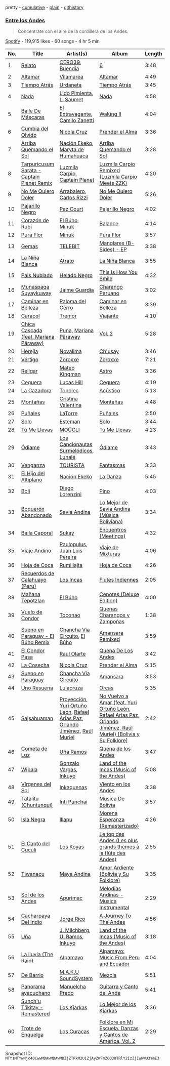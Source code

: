 pretty - [cumulative](/playlists/cumulative/37i9dQZF1DX0uU8Yv4kOhJ.md) - [plain](/playlists/plain/37i9dQZF1DX0uU8Yv4kOhJ) - [githistory](https://github.githistory.xyz/mackorone/spotify-playlist-archive/blob/main/playlists/plain/37i9dQZF1DX0uU8Yv4kOhJ)

### [Entre los Andes](https://open.spotify.com/playlist/37i9dQZF1DX0uU8Yv4kOhJ)

> Concentrate con el aire de la cordillera de los Andes.

[Spotify](https://open.spotify.com/user/spotify) - 119,915 likes - 60 songs - 4 hr 5 min

| No. | Title | Artist(s) | Album | Length |
|---|---|---|---|---|
| 1 | [Relato](https://open.spotify.com/track/0633GnMObUml98aYLCUmEg) | [CERO39](https://open.spotify.com/artist/1B6UFfDLZPbLl1rpOmHmi0), [Buendia](https://open.spotify.com/artist/4DgmNZDjpk4Zj547a2bfcH) | [6](https://open.spotify.com/album/5T31xBzocjWeu9JDn4Sinj) | 3:48 |
| 2 | [Altamar](https://open.spotify.com/track/0hQ1YDgcYE0J2cypCoIPmj) | [Vilamarea](https://open.spotify.com/artist/1ukqoFpz3SsT5ex3qr5CmZ) | [Altamar](https://open.spotify.com/album/4hrSQysDtVOtq4dIcA89mN) | 4:49 |
| 3 | [Tiempo Atrás](https://open.spotify.com/track/5LJnR5ogdDceRdb0G039HD) | [Urdaneta](https://open.spotify.com/artist/5XAvWDyOxZ5TjPDQTrynFB) | [Tiempo Atrás](https://open.spotify.com/album/1de6lhpWxYRivS5xSM83gK) | 3:45 |
| 4 | [Nada](https://open.spotify.com/track/0IqrBjsS2wToMuIJgZjur7) | [Lido Pimienta](https://open.spotify.com/artist/1IdkKQ9CM1i0wygfxYV4Z3), [Li Saumet](https://open.spotify.com/artist/1hYzHxIYlfYgHXN9DVZaNw) | [Nada](https://open.spotify.com/album/6uvd9g2I5M3x6EaKusdJDK) | 4:58 |
| 5 | [Baile De Máscaras](https://open.spotify.com/track/7KeH1mQZlpOTccqRugxRTZ) | [El Extravagante](https://open.spotify.com/artist/0b2zfVa4duZMphcIAK4EA5), [Camilo Zanetti](https://open.spotify.com/artist/4UwlY5gh79bRsYLZbD7h0l) | [Walüng II](https://open.spotify.com/album/6H6pIujNzhCUK03nf68gSY) | 4:04 |
| 6 | [Cumbia del Olvido](https://open.spotify.com/track/1oCHMNWzKJdwdwjsPMjXf3) | [Nicola Cruz](https://open.spotify.com/artist/0OltT51j3hIkgaDJqqPzDn) | [Prender el Alma](https://open.spotify.com/album/4i3DT5kt2AlODhnyv0mDKN) | 3:36 |
| 7 | [Arriba Quemando el Sol](https://open.spotify.com/track/2LFlxAk2x9Ig2zTn6DS2Kw) | [Nación Ekeko](https://open.spotify.com/artist/5sNieaixWfKFosseXlWOym), [Maryta de Humahuaca](https://open.spotify.com/artist/6eaZ3ADieYExso3QwcXXWi) | [Arriba Quemando el Sol](https://open.spotify.com/album/51ukHKGp7EGzxkZx34B0Dv) | 3:28 |
| 8 | [Tarpuricusum Sarata \- Captain Planet Remix](https://open.spotify.com/track/2jEuZ0vQ5IVKMcr3KBxpSV) | [Luzmila Carpio](https://open.spotify.com/artist/5nerlXgmkkutK76kjPNjCr), [Captain Planet](https://open.spotify.com/artist/1WfWKF1hFimJLzz6ix6aRi) | [Luzmila Carpio Remixed \(Luzmila Carpio Meets ZZK\)](https://open.spotify.com/album/42yJe2iKdZ6Le083B0XuZj) | 4:20 |
| 9 | [No Me Quiero Doler](https://open.spotify.com/track/5yHQDlmQ4PJQR9CAFsdoMG) | [Arrabalero](https://open.spotify.com/artist/51gZ0KnXKT356BUJihiQCj), [Carlos Rizzi](https://open.spotify.com/artist/4dxrLUGRaBANAZdDXKt9I7) | [No Me Quiero Doler](https://open.spotify.com/album/0bxPIMdVzvOY31BxAqv6FQ) | 5:26 |
| 10 | [Pajarillo Negro](https://open.spotify.com/track/09dLppecX1SSw8eFv5jy78) | [Paz Court](https://open.spotify.com/artist/4iYtGmJwcET4ym55GMp4Zm) | [Pajarillo Negro](https://open.spotify.com/album/2iyi1dEz7xtssJ6soP3ANE) | 4:02 |
| 11 | [Corazón de Rubí](https://open.spotify.com/track/4zBYQGO8dU0SVpm3Zld6q2) | [El Búho](https://open.spotify.com/artist/1I7FVmvisCtSFzmm87mbLR), [Minuk](https://open.spotify.com/artist/5IIGsnZbpoR1ONGK1fRumn) | [Balance](https://open.spotify.com/album/6OevmK3tcivYCuZKtJ6PRC) | 4:14 |
| 12 | [Pura Flor](https://open.spotify.com/track/4BWHCYLHCD62RQPxzX0HO1) | [Minuk](https://open.spotify.com/artist/5IIGsnZbpoR1ONGK1fRumn) | [Pura Flor](https://open.spotify.com/album/3ZmeBQcn3RwUxvE4HPabt1) | 3:57 |
| 13 | [Gemas](https://open.spotify.com/track/2mBvyVRiv8hJBsSmZTNE8X) | [TELEBIT](https://open.spotify.com/artist/1IppeXcGxXcEec0znuY7bI) | [Manglares \(B\-Sides\) \- EP](https://open.spotify.com/album/7kug1J54BtHHJ8iJXagHnE) | 3:38 |
| 14 | [La Niña Blanca](https://open.spotify.com/track/2HQfE6rpHZnbXZUtUtO9RL) | [Atrato](https://open.spotify.com/artist/3WDYOIY25xdmi3RXp9sXrn) | [La Niña Blanca](https://open.spotify.com/album/4eTyTbkSsLAM0pwR7Uex5s) | 3:55 |
| 15 | [Pais Nublado](https://open.spotify.com/track/5TnONsGGPD0ZO7DdEq0BsL) | [Helado Negro](https://open.spotify.com/artist/69qhRLDvsWJOhWGXXQ0lQQ) | [This Is How You Smile](https://open.spotify.com/album/1hHcudN9rY3XDskB78O1bd) | 4:32 |
| 16 | [Munaspaqa Suyaykuway](https://open.spotify.com/track/0RiWhE2d4F8QMKcorZsDh9) | [Jaime Guardia](https://open.spotify.com/artist/3AxPEg0Jy5U5GvgEHsI43X) | [Charango Peruano](https://open.spotify.com/album/4HVoQalB9EVdBsbeOt4Wxx) | 3:02 |
| 17 | [Caminar en Belleza](https://open.spotify.com/track/0BkMJwnKsmg7lpXSzRRNuZ) | [Paloma del Cerro](https://open.spotify.com/artist/6jCZSq4NyG2Ry0LyKHqClp) | [Caminar en Belleza](https://open.spotify.com/album/7zosPbSLoJngyH1Mmjfmdu) | 3:39 |
| 18 | [Caracol](https://open.spotify.com/track/79O6v0FVZHJS7QbQZ0XHBY) | [Tremor](https://open.spotify.com/artist/5Qkex9yQ5V5FiC4qzMLndD) | [Viajante](https://open.spotify.com/album/3G3M3Tuo24paVJxC3lGMHJ) | 4:10 |
| 19 | [Chica Cascada \(feat\. Mariana Päraway\)](https://open.spotify.com/track/7bPZBm7Wr6poE49MRWO30V) | [Puna](https://open.spotify.com/artist/7e3Y09KPFBjqyMICWFdyeZ), [Mariana Päraway](https://open.spotify.com/artist/17FXNujFBCzgEHqMIULmja) | [Vol\. 2](https://open.spotify.com/album/4ue3QgybkfMuFP2sFk2zBP) | 5:28 |
| 20 | [Herejia](https://open.spotify.com/track/54M4kdHYlMY0xO2ENIE5KV) | [Novalima](https://open.spotify.com/artist/2lN3yllrsFyoobMnKSfzsI) | [Ch'usay](https://open.spotify.com/album/5aYodFC2rZJsJrUSWizQzn) | 3:46 |
| 21 | [Vértigo](https://open.spotify.com/track/2jMJbe3zH9zc6m2yXrLlGP) | [Zoroxxe](https://open.spotify.com/artist/5bdRKXDqF8NQMZTDRJXusv) | [Zoroxxe](https://open.spotify.com/album/1x9gzZjymECgByFVTZGY9g) | 7:21 |
| 22 | [Religar](https://open.spotify.com/track/2wjx4ZP54RfWN479QH5UCK) | [Mateo Kingman](https://open.spotify.com/artist/223se9o877Y4jHzwlDcGNx) | [Astro](https://open.spotify.com/album/79WFnNXKctYYSwJxas6AI8) | 3:36 |
| 23 | [Ceguera](https://open.spotify.com/track/2mlqxHbOJ0hzBZjNfRj0ZN) | [Lucas Hill](https://open.spotify.com/artist/0grWhu56S2tVSOeSzQiSTM) | [Ceguera](https://open.spotify.com/album/37VzZiemzFQd77eZo9kOfv) | 4:19 |
| 24 | [La Cazadora](https://open.spotify.com/track/4QHLlJYsUWCoRkRaUFYIhP) | [Tonolec](https://open.spotify.com/artist/5Uy8OMbe8iXQFXQ3qlaYT5) | [Acústico](https://open.spotify.com/album/1L7X3TMHXuB8XSOZpdkxAc) | 5:13 |
| 25 | [Montañas](https://open.spotify.com/track/2x0jS1pcwWxzWOd3eRSrzu) | [Cristina Valentina](https://open.spotify.com/artist/3pC5RVO04pJTFcp5xxdXaV) | [Montañas](https://open.spotify.com/album/1IeFuOpz4yMp2zE8e0IWqp) | 4:48 |
| 26 | [Puñales](https://open.spotify.com/track/3BwmTfERJwWMUvG5apznGa) | [LaTorre](https://open.spotify.com/artist/1jiEzyMQwfYcQtp19fwOTZ) | [Puñales](https://open.spotify.com/album/0cSX0iOE7K7oMx5SscLH3m) | 2:50 |
| 27 | [Solo](https://open.spotify.com/track/2nHbYehgkMWR4fmqswEvD9) | [Esteman](https://open.spotify.com/artist/3ZtIhDSOuRkpDyqjx53X1R) | [Solo](https://open.spotify.com/album/4BQafZfyveBiMv3FDJ6wAU) | 3:44 |
| 28 | [Tú Me Llevas](https://open.spotify.com/track/10OxrfJXZjNcWlbqvmxYs5) | [MOÜGLI](https://open.spotify.com/artist/786qoKu8y9vQHdegoxNJn9) | [Tú Me Llevas](https://open.spotify.com/album/1rR3l0T9K43s6FDWYyLCtG) | 4:23 |
| 29 | [Ódiame](https://open.spotify.com/track/4EoDDuA7b9V2lVlmdkEkPA) | [Los Cancionautas Surmelódicos](https://open.spotify.com/artist/2MxbFKWZMuLqHiRJ00Xzga), [Lunalé](https://open.spotify.com/artist/19JUD3vdAL8B0G7hpxQHuu) | [Ódiame](https://open.spotify.com/album/3SwFT7Pq0A98vQypiY6vde) | 3:43 |
| 30 | [Venganza](https://open.spotify.com/track/4KoUXNSCBNWkUAOm09q4vq) | [TOURISTA](https://open.spotify.com/artist/5gOlm0kBmadY4qgw4UssxM) | [Fantasmas](https://open.spotify.com/album/0yEwuhTDgOxUNzzzkFsgr0) | 3:33 |
| 31 | [El Hijo del Altiplano](https://open.spotify.com/track/3hPgyHlvOwAlVemekxcJqb) | [Nación Ekeko](https://open.spotify.com/artist/5sNieaixWfKFosseXlWOym) | [La Danza](https://open.spotify.com/album/5hRNiwNlIESt3rVkmDUVmL) | 5:45 |
| 32 | [Boli](https://open.spotify.com/track/6HJ7caKRim067gNfJqengL) | [Diego Lorenzini](https://open.spotify.com/artist/58ogXGbkmpbFtAbePMPiQ4) | [Pino](https://open.spotify.com/album/75eqN2GKyWeOs3Wda6rKnv) | 4:03 |
| 33 | [Boquerón Abandonado](https://open.spotify.com/track/0ECth7Ix1HakMkZVOWDALf) | [Savia Andina](https://open.spotify.com/artist/0hkFv9719WLJ2uupZTn0ru) | [Lo Mejor de Savia Andina \(Música Boliviana\)](https://open.spotify.com/album/3TThUIkeWMC62bZdIdYeV9) | 3:34 |
| 34 | [Baila Caporal](https://open.spotify.com/track/1YjjXAP3cWS3qWB1ijPMVJ) | [Sukay](https://open.spotify.com/artist/45MEz7t5DAOmX0o8fFKA3B) | [Encuentros \(Meetings\)](https://open.spotify.com/album/5mkXtYO19LdPQ1mzpvODQL) | 4:32 |
| 35 | [Viaje Andino](https://open.spotify.com/track/6LFPiralbg4KhoGBCC8V4M) | [Paulopulus](https://open.spotify.com/artist/1IWXmmObccEzvcNxa9Dtvo), [Juan Luis Pereira](https://open.spotify.com/artist/4svRjaFMW12wuoZ0PJqj40) | [Viaje de Mixturas](https://open.spotify.com/album/5UDyoz7X5WktqJadjWvmVA) | 4:06 |
| 36 | [Hoja de Coca](https://open.spotify.com/track/5sYYIgpT03k1EKGBSb77pa) | [Rumillajta](https://open.spotify.com/artist/6Y2Lacqni5uPW6SROD6Jlx) | [Hoja de Coca](https://open.spotify.com/album/4dDnvsVaGbiwhVVkbve4Xe) | 4:26 |
| 37 | [Recuerdos de Calahuayo \(Peru\)](https://open.spotify.com/track/2uLEA60TbLj16qPQF1P9Fq) | [Los Incas](https://open.spotify.com/artist/0XgSqpsOieBTVS8WooknPG) | [Flutes Indiennes](https://open.spotify.com/album/7IIjmyVhX56PG8S1U77PJF) | 2:05 |
| 38 | [Mañana Tepotzlan](https://open.spotify.com/track/0uSBIec5LeDbZtyKjVzCLx) | [El Búho](https://open.spotify.com/artist/1I7FVmvisCtSFzmm87mbLR) | [Cenotes \(Deluxe Edition\)](https://open.spotify.com/album/0Gk9ZPx40L9vCMS2okBUTZ) | 4:00 |
| 39 | [Vuelo de Condor](https://open.spotify.com/track/6yan5kuNsniypFL72mTDDZ) | [Toconao](https://open.spotify.com/artist/35URfdAHAHwZJuSNSqOiWl) | [Quenas Charangos y Zampoñas](https://open.spotify.com/album/1zLqRgtW4S0EjMbSDBRCMw) | 1:38 |
| 40 | [Sueno en Paraguay \- El Búho Remix](https://open.spotify.com/track/59ERJnanE5T9s95cIMpQbx) | [Chancha Via Circuito](https://open.spotify.com/artist/6E8vZ5lkpXbXlkgHhbVJSl), [El Búho](https://open.spotify.com/artist/1I7FVmvisCtSFzmm87mbLR) | [Amansara Remixed](https://open.spotify.com/album/3zFmRK5xmyvsSIQ60kNbb6) | 3:59 |
| 41 | [El Condor Pasa](https://open.spotify.com/track/4QPnKgaAx3vQJ05LGfIu2h) | [Raul Olarte](https://open.spotify.com/artist/7MMG0wFNM3j9ZPzFwJAOvU) | [Quena De Los Andes](https://open.spotify.com/album/5uzYC0tdg1kxzzbNzNq7t1) | 3:42 |
| 42 | [La Cosecha](https://open.spotify.com/track/1Mp07ugvnIUW3CtR9vN3SO) | [Nicola Cruz](https://open.spotify.com/artist/0OltT51j3hIkgaDJqqPzDn) | [Prender el Alma](https://open.spotify.com/album/4i3DT5kt2AlODhnyv0mDKN) | 5:15 |
| 43 | [Sueno en Paraguay](https://open.spotify.com/track/7BEt4czPOQAMLHVszAQ3XR) | [Chancha Via Circuito](https://open.spotify.com/artist/6E8vZ5lkpXbXlkgHhbVJSl) | [Amansara](https://open.spotify.com/album/2XJlMNLjYOr31TTFd21GED) | 3:53 |
| 44 | [Uno Resuena](https://open.spotify.com/track/752FIpJwEwS2w1fhyvsRs6) | [Lulacruza](https://open.spotify.com/artist/4Tdm58O53huKPT2480fzjE) | [Orcas](https://open.spotify.com/album/474lLBbfJm8Y3zjSIXWgA3) | 5:35 |
| 45 | [Sajsahuaman](https://open.spotify.com/track/4kRLMCyV87XE573Iocaqpp) | [Proyección](https://open.spotify.com/artist/119DPASXtwEkIiAoRSOUR8), [Yuri Ortuño León](https://open.spotify.com/artist/1Tez0X3Wh9zSosZpCyoeLw), [Rafael Arias Paz](https://open.spotify.com/artist/6byGBND3MbJ7xGjDwU0LaZ), [Orlando Jiménez](https://open.spotify.com/artist/09rYyheZjqeOn8sXUfk8Yh), [Raúl Muriel](https://open.spotify.com/artist/2sHM5euYwk4aMqhiT8MZCM) | [No Vuelvo a Amar \(feat\. Yuri Ortuño León, Rafael Arias Paz, Orlando Jiménez, Raúl Muriel\) \[Bolivia y Su Folklore\]](https://open.spotify.com/album/0HHmdi8uP0V82pxE8leycY) | 2:42 |
| 46 | [Cometa de Luz](https://open.spotify.com/track/2CvioY7rOClmpHFC6JXeUb) | [Uña Ramos](https://open.spotify.com/artist/5zwQO1xFFpsrzqASmQ5ZAA) | [Quena de los Andes](https://open.spotify.com/album/3AG3ZBPzchv6p4FYIeIZeq) | 3:47 |
| 47 | [Wipala](https://open.spotify.com/track/7uxmsieVovltullEN2B8QU) | [Gonzalo Vargas](https://open.spotify.com/artist/2uo6i3LKZWHgYqpy9LM7fJ), [Inkuyo](https://open.spotify.com/artist/6l0qnbpSfHw1vk6tQUquDt) | [Land of the Incas \(Music of the Andes\)](https://open.spotify.com/album/5eRW6MRpmkK1jLgZGxEjAn) | 5:08 |
| 48 | [Vírgenes del Sol](https://open.spotify.com/track/48TL83NPwQdSvaFATmjKPn) | [Inkaquenas](https://open.spotify.com/artist/1CY0y4SPtpah9aHkA1yog3) | [Viento en los Andes](https://open.spotify.com/album/4irQteHtIYmZJ8dVlPHCIF) | 3:38 |
| 49 | [Tatalitu \(Chuntunqui\)](https://open.spotify.com/track/5aCk29xRgtDIMgE8y5gQqD) | [Inti Punchai](https://open.spotify.com/artist/0bw09OCO0e0MlvXxpbDE7r) | [Musica De Bolivia](https://open.spotify.com/album/1zQG76RRmnIW2CjZPc8lMC) | 3:57 |
| 50 | [Isla Negra](https://open.spotify.com/track/4HK6iuNDF0SC5Vz7jznprn) | [Illapu](https://open.spotify.com/artist/6gWVXK2R7WYXTqxULGAyfx) | [Morena Esperanza \(Remasterizado\)](https://open.spotify.com/album/5XKPz8xM5PTS5vzaC7gyrY) | 4:26 |
| 51 | [El Canto del Cuculi](https://open.spotify.com/track/4bg6qNjRS1WaD1GrPV6zZm) | [Los Koyas](https://open.spotify.com/artist/24zoa2n32fPZwVJoGOr9xC) | [Le top des Andes \(Les plus grands thèmes à la flûte des Andes\)](https://open.spotify.com/album/5SKiECHgu0Zs1cqIR8HJls) | 2:55 |
| 52 | [Tiwanacu](https://open.spotify.com/track/3NO8H307ShIWN71ifxTnAN) | [Maya Andina](https://open.spotify.com/artist/3Rd5uZJK7LV9xnCDIsUxYU) | [Amor Ardiente \(Bolivia y Su Folklore\)](https://open.spotify.com/album/28ekMoSZk09F8bWYeO3O2c) | 3:35 |
| 53 | [Sol de los Andes](https://open.spotify.com/track/03FqjvZvLyITRlrVkpgscu) | [Apurimac](https://open.spotify.com/artist/4yRx3awKST6iw13Oy84kFi) | [Melodias Andinas \- Musica Instrumental](https://open.spotify.com/album/6uO1WhrVQiOOEmpoA3QYxz) | 2:29 |
| 54 | [Cacharpaya Del Indio](https://open.spotify.com/track/01faYqKRsEL1LnJa78gkfu) | [Jorge Rico](https://open.spotify.com/artist/3Q3acE5KCV3k0UdCH7bGhp) | [A Journey To The Andes](https://open.spotify.com/album/5z3wwXWdl5P7lNsZ1jTS9P) | 4:56 |
| 55 | [Uña](https://open.spotify.com/track/3rMTOUuuImnkGEGpN1dqlG) | [J\. Milchberg](https://open.spotify.com/artist/1cWw9fz7QOkKQraHRVK8hC), [U\. Ramos](https://open.spotify.com/artist/7LCu7TpIer6IjPpe6VUCRF), [Inkuyo](https://open.spotify.com/artist/6l0qnbpSfHw1vk6tQUquDt) | [Land of the Incas \(Music of the Andes\)](https://open.spotify.com/album/5eRW6MRpmkK1jLgZGxEjAn) | 3:18 |
| 56 | [La lluvia \(The Rain\)](https://open.spotify.com/track/5AzMb8M8OP7gzY4eoofKsX) | [Alpamayo](https://open.spotify.com/artist/1IwczbeypqcP1e5qF9xWyK) | [Alpamayo: Music From Peru and Ecuador](https://open.spotify.com/album/1dxPMheXy9f4e4qdanfuVK) | 4:04 |
| 57 | [De Barrio](https://open.spotify.com/track/0AcZqqvX2aLynoxkIYpCL0) | [M.A.K.U SoundSystem](https://open.spotify.com/artist/1XvVZZxpcgZw7MUG5BIUJh) | [Mezcla](https://open.spotify.com/album/4Eq9kFfrgL1LL3mslSKwKa) | 5:51 |
| 58 | [Panorama ayacuchano](https://open.spotify.com/track/3RSKSNv8odGUcE8jzDhEo1) | [Manuelcha Prado](https://open.spotify.com/artist/6cR40PCkvUGZaRw1ZZ9q22) | [Guitarra y Canto del Ande](https://open.spotify.com/album/0Vhe6HDh6M6zeVvRXp8YD1) | 5:41 |
| 59 | [Sunch'u T'ikitay \- Remastered](https://open.spotify.com/track/1kuH31to6yBPXaAvVUmisu) | [Los Kjarkas](https://open.spotify.com/artist/0tkboyBYNymYytYlb9EXkN) | [Lo Mejor de los Kjarkas](https://open.spotify.com/album/4AioSjCy9kSATUkERbkzo9) | 3:36 |
| 60 | [Trote de Enquelga](https://open.spotify.com/track/120c4z2FZUop2bVpc5sTMD) | [Los Curacas](https://open.spotify.com/artist/5mmVJF0pKY3PEMLhrRU0gw) | [Folklore en Mi Escuela\. Danzas y Cantos de América, Vol\. 2](https://open.spotify.com/album/4mbnG0P8Oi8JJAoCtX8J5D) | 2:29 |

Snapshot ID: `MTY1MTYwNjc4OCwwMDAwMDAwMDZjZTRkM2U1ZjAyZWFmZGQ3OTRlY2IzZjIwNWU3YmE3`
